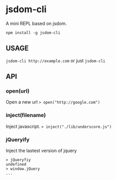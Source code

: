 jsdom-cli
=========

A mini REPL based on jsdom.

    npm install -g jsdom-cli

USAGE
-----

`jsdom-cli http://example.com` or just `jsdom-cli`


API
---

### open(url)

Open a new url `> open("http://google.com")`

### inject(filename)

Inject javascript. `> inject("./lib/underscore.js")`

### jQueryify

Inject the lastest version of jquery

    > jQueryfiy
    undefined
    > window.jQuery
    ...



